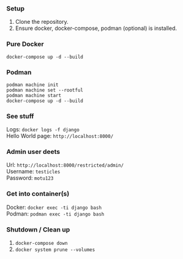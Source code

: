 ### Setup
1. Clone the repository.
2. Ensure docker, docker-compose, podman (optional) is installed.

### Pure Docker
    docker-compose up -d --build

### Podman
    podman machine init
    podman machine set --rootful
    podman machine start
    docker-compose up -d --build
 
### See stuff
Logs: `docker logs -f django`  
Hello World page:  `http://localhost:8000/`
    
### Admin user deets
Url: `http://localhost:8000/restricted/admin/`  
Username: `testicles`  
Password: `motu123`

### Get into container(s)
Docker: `docker exec -ti django bash`  
Podman: `podman exec -ti django bash`

### Shutdown / Clean up
1. `docker-compose down`  
2. `docker system prune --volumes`

